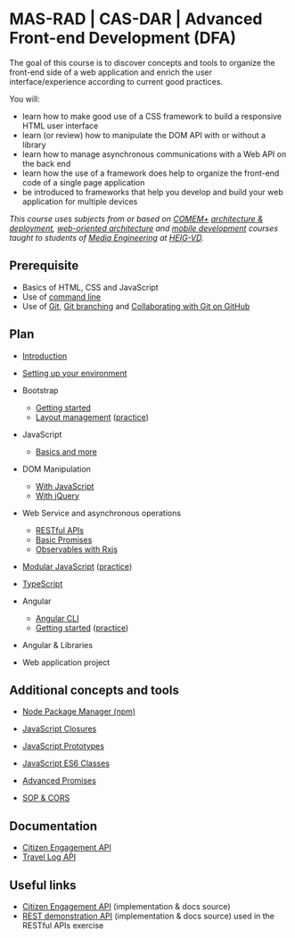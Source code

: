# MAS-RAD | CAS-DAR | Advanced Front-end Development (DFA)

The goal of this course is to discover concepts and tools to organize the front-end side of a web application and enrich the user interface/experience according to current good practices.

You will:

- learn how to make good use of a CSS framework to build a responsive HTML user interface
- learn (or review) how to manipulate the DOM API with or without a library
- learn how to manage asynchronous communications with a Web API on the back end
- learn how the use of a framework does help to organize the front-end code of a single page application
- be introduced to frameworks that help you develop and build your web application for multiple devices

_This course uses subjects from or based on [COMEM+][comem] [architecture & deployment][comem-archidep], [web-oriented architecture][comem-archioweb] and [mobile development][comem-devmobil] courses taught to students of [Media Engineering][im] at [HEIG-VD][heig]._

## Prerequisite

- Basics of HTML, CSS and JavaScript
- Use of [command line][cli]
- Use of [Git][git], [Git branching][git-b] and [Collaborating with Git on GitHub][collab]

## Plan

- [Introduction][dfa]
- [Setting up your environment][setup]

- Bootstrap
  - [Getting started][bb]
  - [Layout management][blm] ([practice][bex])

- JavaScript
  - [Basics and more][js-bas]

- DOM Manipulation
  - [With JavaScript][js-dom]
  - [With jQuery][jq-dom]

- Web Service and asynchronous operations
  - [RESTful APIs][rest]
  - [Basic Promises][js-prom-basic]
  - [Observables with Rxjs][rxjs]

- [Modular JavaScript][js-modules] ([practice][js-mod-practice])

- [TypeScript][ts]

- Angular
  - [Angular CLI][ng-cli]
  - [Getting started][ng] ([practice][ng-exercise])
  <!-- - [Navigation & Routing][ng-ui-router] ([exercise][ng-ui-router-exercise]) -->

- Angular & Libraries
  <!-- - [Angular Bootstrap][ng-bootstrap] -->
  <!-- - [Angular Geolocation][geo-api] -->
  <!-- - [Angular Leaflet][ng-leaflet] -->

- Web application project
  <!-- - [Angular Auth Starter][ng-starter] -->

## Additional concepts and tools

- [Node Package Manager (npm)][npm]

- [JavaScript Closures][js-clos]
- [JavaScript Prototypes][js-prot]
- [JavaScript ES6 Classes][js-classes]
- [Advanced Promises][js-prom]

- [SOP & CORS][sop-cors]

<!-- - [Angular Geolocation][geo-api] -->
<!-- - [Angular Leaflet][angular-leafet] -->

## Documentation

- [Citizen Engagement API][citizen-engagement-api-docs]
- [Travel Log API][travel-log-api-docs]

## Useful links

- [Citizen Engagement API][citizen-engagement-api] (implementation & docs source)
- [REST demonstration API][rest-demo] (implementation & docs source) used in the RESTful APIs exercise

[angular-leafet]: https://mediacomem.github.io/comem-archidep/latest/subjects/angular-leaflet/
[api-call]: subjects/api-call
[bb]: subjects/bootstrap
[blm]: subjects/bootstrap-layout-management
[bex]: subjects/bootstrap-practice
[citizen-engagement-api]: https://github.com/MediaComem/comem-citizen-engagement-api
[citizen-engagement-api-docs]: https://mediacomem.github.io/comem-citizen-engagement-api/
[cli]: https://mediacomem.github.io/comem-archidep/latest/subjects/cli/?home=https%3A%2F%2Fmediacomem.github.io%2Fcomem-masrad-dfa%2Flatest
[comem]: http://www.heig-vd.ch/comem
[comem-archioweb]: https://mediacomem.github.io/comem-archioweb/latest/
[comem-archidep]: https://mediacomem.github.io/comem-archidep/latest/
[comem-devmobil]: https://mediacomem.github.io/comem-devmobil/latest/
[collab]: https://mediacomem.github.io/comem-archidep/latest/subjects/git-collaborating?home=https%3A%2F%2Fmediacomem.github.io%2Fcomem-masrad-dfa%2Flatest
[dfa]: subjects/intro
[git]: https://mediacomem.github.io/comem-archidep/latest/subjects/git/?home=https%3A%2F%2Fmediacomem.github.io%2Fcomem-masrad-dfa%2Flatest
[git-b]: https://mediacomem.github.io/comem-archidep/latest/subjects/git-branching?home=https%3A%2F%2Fmediacomem.github.io%2Fcomem-masrad-dfa%2Flatest
[geo-api]: subjects/angular-geolocation/
[heig]: http://www.heig-vd.ch
[im]: https://heig-vd.ch/formations/bachelor/filieres/ingenierie-des-medias
[jq-dom]: subjects/jquery-dom
[js-ajax]: subjects/js-ajax
[js-bas]: subjects/js
[js-classes]: https://mediacomem.github.io/comem-devmobil/latest/subjects/js-classes?home=https%3A%2F%2Fmediacomem.github.io%2Fcomem-masrad-dfa%2Flatest
[js-clos]: https://mediacomem.github.io/comem-devmobil/latest/subjects/js-closures/?home=https%3A%2F%2Fmediacomem.github.io%2Fcomem-masrad-dfa%2Flatest
[js-dom]: subjects/js-dom
[js-mod-practice]: https://github.com/Tazaf/masrad-dfa-js-module-practice
[js-modules]: https://mediacomem.github.io/comem-devmobil/latest/subjects/js-modules?home=https%3A%2F%2Fmediacomem.github.io%2Fcomem-masrad-dfa%2Flatest
[js-prom]: https://mediacomem.github.io/comem-devmobil/latest/subjects/js-promises/?home=https%3A%2F%2Fmediacomem.github.io%2Fcomem-masrad-dfa%2Flatest
[js-prom-basic]: subjects/js-promises-basics
[js-prot]: https://mediacomem.github.io/comem-devmobil/latest/subjects/js-prototypes/?home=https%3A%2F%2Fmediacomem.github.io%2Fcomem-masrad-dfa%2Flatest
[mapbox]: https://www.mapbox.com/mapbox.js/api/v3.0.1/
[ng]: https://mediacomem.github.io/comem-devmobil/latest/subjects/angular/?home=https%3A%2F%2Fmediacomem.github.io%2Fcomem-masrad-dfa%2Flatest
[ng-cli]: subjects/angular-cli
[ng-bootstrap]: subjects/angular-ui-bootstrap
[ng-exercise]: https://github.com/MediaComem/comem-masrad-dfa-angular-exercise
[ng-prom]: subjects/angular-promises
[ng-starter]: subjects/angular-auth-starter/
[ng-ui-router]: subjects/angular-ui-router
[ng-ui-router-exercise]: https://github.com/MediaComem/comem-webdev-angular-ui-router-exercise
[npm]: https://mediacomem.github.io/comem-archioweb/2019-2020/subjects/npm/?home=https%3A%2F%2Fmediacomem.github.io%2Fcomem-masrad-dfa%2Flatest
[rest]: subjects/rest
[rest-demo]: https://github.com/MediaComem/comem-webdev-express-rest-demo
[rxjs]: subjects/rxjs
[setup]: subjects/setup
[sop-cors]: subjects/sop-cors
[travel-log-api-docs]: https://comem-travel-log-api.herokuapp.com/
[ts]: https://mediacomem.github.io/comem-devmobil/latest/subjects/ts/?home=https%3A%2F%2Fmediacomem.github.io%2Fcomem-masrad-dfa%2Flatest

